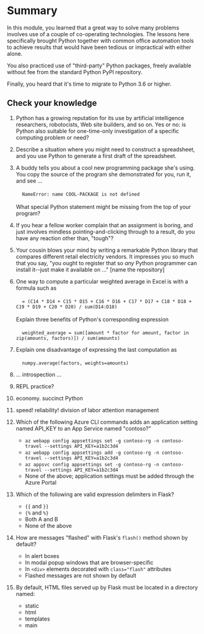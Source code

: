 # Summary

In this module, you learned that a great way to solve many problems involves use of a couple of co-operating technologies.  The lessons here specifically brought Python together with common office automation tools to achieve results that would have been tedious or impractical with either alone.

You also practiced use of "third-party" Python packages, freely available without fee from the standard Python PyPI repository.

Finally, you heard that it's time to migrate to Python 3.6 or higher.


## Check your knowledge

1. Python has a growing reputation for its use by artificial intelligence researchers, robotocists, Web site builders, and so on.  Yes or no:  is Python also suitable for one-time-only investigation of a specific computing problem or need?

1. Describe a situation where you might need to construct a spreadsheet, and you use Python to generate a first draft of the spreadsheet.

1. A buddy tells you about a cool new programming package she's using.  You copy the source of the program she demonstrated for you, run it, and see ...<br /><br />&nbsp;&nbsp;&nbsp;&nbsp;`NameError: name COOL-PACKAGE is not defined`<br /><br />What special Python statement might be missing from the top of your program?

1. If you hear a fellow worker complain that an assignment is boring, and just involves mindless pointing-and-clicking through to a result, do you have any reaction other than, "tough"?

1. Your cousin blows your mind by writing a remarkable Python library that compares different retail electricity vendors.  It impresses you so much that you say, "you ought to register that so _any_ Python programmer can install it--just make it available on ..." [name the repository]

1.  One way to compute a particular weighted average in Excel is with a formula such as<br /><br >&nbsp;&nbsp;&nbsp;&nbsp;`= (C14 * D14 + C15 * D15 + C16 * D16 + C17 * D17 + C18 * D18 + C19 * D19 + C20 * D20) / sum(D14:D18)`<br /><br />Explain three benefits of Python's corresponding expression<br /><br >&nbsp;&nbsp;&nbsp;&nbsp;`weighted_average = sum([amount * factor for amount, factor in zip(amounts, factors)]) / sum(amounts)`

1.  Explain one disadvantage of expressing the last computation as<br /><br >&nbsp;&nbsp;&nbsp;&nbsp;`numpy.average(factors, weights=amounts)`

1.  ... introspection ...

1.  REPL practice?

1.  economy.  succinct Python 

1.  speed!  reliability!  division of labor     attention management


	
1. Which of the following Azure CLI commands adds an application setting named API_KEY to an App Service named "contoso?"
	- `az webapp config appsettings set -g contoso-rg -n contoso-travel --settings API_KEY=a1b2c3d4`
	- `az webapp config appsettings add -g contoso-rg -n contoso-travel --settings API_KEY=a1b2c3d4`
	- `az appsvc config appsettings set -g contoso-rg -n contoso-travel --settings API_KEY=a1b2c3d4`
	- None of the above; application settings must be added through the Azure Portal

1. Which of the following are valid expression delimiters in Flask?
	- `{{` and `}}`
	- `{%` and `%}`
	- Both A and B
	- None of the above

1. How are messages "flashed" with Flask's `flash()` method shown by default?
	- In alert boxes
	- In modal popup windows that are browser-specific
	- In `<div>` elements decorated with `class="flash"` attributes
	- Flashed messages are not shown by default

1. By default, HTML files served up by Flask must be located in a directory named:
	- static
	- html
	- templates
	- main

